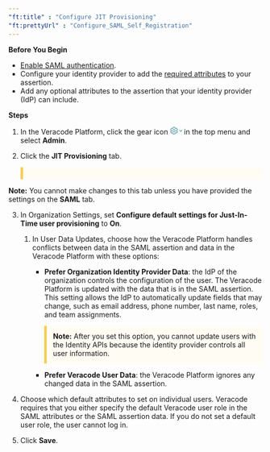 ```yaml
---
"ft:title" : "Configure JIT Provisioning"
"ft:prettyUrl" : "Configure_SAML_Self_Registration"
---
```


<p font-size="13pt"><b>Before You Begin</b></p>

-  [Enable SAML authentication](https://docs.veracode.com/r/about_saml).
-  Configure your identity provider to add the [required attributes](https://docs.veracode.com/r/about_saml_selfregister) to your assertion.
-  Add any optional attributes to the assertion that your identity provider (IdP) can include.

<p font-size="13pt"><b>Steps</b></p>

1. In the Veracode Platform, click the gear icon ![](../../images/gear_icon_platform.png) in the top menu and select **Admin**.
2. Click the **JIT Provisioning** tab.

    <p style="background-color:#FFFCF3; padding: 12px; border-left: 5px solid #F7CD55;">
<b>Note:</b> You cannot make changes to this tab unless you have provided the settings on the <b>SAML</b> tab.
</p>

3. In Organization Settings, set **Configure default settings for Just-In-Time user provisioning** to **On**.
   1. In User Data Updates, choose how the Veracode Platform handles conflicts between data in the SAML assertion and data in the Veracode Platform with these options:

       - **Prefer Organization Identity Provider Data**: the IdP of the organization controls the configuration of the user. The Veracode Platform is updated with the data that is in the SAML assertion. This setting allows the IdP to automatically update fields that may change, such as email address, phone number, last name, roles, and team assignments.

         <p style="background-color:#FFFCF3; padding: 12px; border-left: 5px solid #F7CD55;">
         <b>Note:</b> After you set this option, you cannot update users with the Identity APIs because the identity provider controls all user information.
         </p>

       - **Prefer Veracode User Data**: the Veracode Platform ignores any changed data in the SAML assertion.

4. Choose which default attributes to set on individual users. Veracode requires that you either specify the default Veracode user role in the SAML attributes or the SAML assertion data. If you do not set a default user role, the user cannot log in.

5. Click **Save**.
